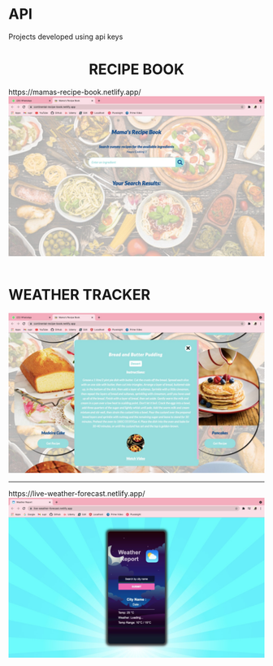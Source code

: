 # API

Projects developed using api keys
<h1 style="text-align:center"><b> RECIPE BOOK </b></h1>
                                  https://mamas-recipe-book.netlify.app/

<img src="https://github.com/suprajaarthi/API/blob/main/Recipe%20api/SS1.jpeg">
<br><br>

<h1><b>WEATHER TRACKER </b></h1>
<img src="https://github.com/suprajaarthi/API/blob/main/Recipe%20api/ss3.jpeg">

<hr>
https://live-weather-forecast.netlify.app/

<img src="https://github.com/suprajaarthi/API/blob/main/weather-api/ss1.jpeg">



